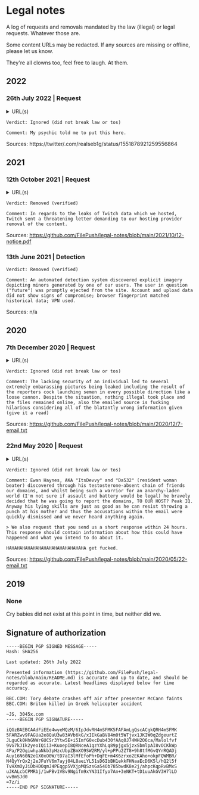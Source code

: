 # Legal notes
A log of requests and removals mandated by the law (illegal) or legal requests. Whatever those are.

Some content URLs may be redacted. If any sources are missing or offline, please let us know.

They're all clowns too, feel free to laugh. At them.

## 2022
### 26th July 2022 | Request
<details>
<summary>URL(s)</summary>

  ```
  https://filepu.sh/modefx
  ```
</details>

```
Verdict: Ignored (did not break law or tos)

Comment: My psychic told me to put this here.
```
Sources: https://twitter/.com/realseb1g/status/1551878921259556864

## 2021
### 12th October 2021 | Request
<details>
<summary>URL(s)</summary>

  ```
  https://filepu.sh/twitch-leaks-part-one/
  ```
</details>

```
Verdict: Removed (verified)

Comment: In regards to the leaks of Twitch data which we hosted, Twitch sent a threatening letter demanding to our hosting provider removal of the content.
```
Sources: https://github.com/FilePush/legal-notes/blob/main/2021/10/12-notice.pdf

### 13th June 2021 | Detection
```
Verdict: Removed (verified)

Comment: An automated detection system discovered explicit imagery depicting minors generated by one of our users. The user in question ("future") was promptly ejected from the site. Account and upload data did not show signs of compromise; browser fingerprint matched historical data; VPN used.
```
Sources: n/a

## 2020

### 7th December 2020 | Request
<details>
  <summary>URL(s)</summary>
  
  ```
  https://filepu.sh/FT9dov7WIBC.jpg
  https://filepu.sh/9gPwOWFRAbG.png
  https://filepu.sh/GwBMxsOys36.png
  https://filepu.sh/0tAqwLUFOAX.png
  https://filepu.sh/06FkM21oXXF.png
  ```
</details>

```
Verdict: Ignored (did not break law or tos)

Comment: The lacking security of an individual led to several extremely embarassing pictures being leaked including the result of the reporters cock launching semen in every possible direction like a loose cannon. Despite the situation, nothing illegal took place and the files remained online, also the emailed source is fucking hilarious considering all of the blatantly wrong information given (give it a read)
```
Sources: https://github.com/FilePush/legal-notes/blob/main/2020/12/7-email.txt

### 22nd May 2020 | Request
<details>
  <summary>URL(s)</summary>
  Yes, they're all domains.
  
  
  ```
  too-many-niggers.online
  faggots.lgbt
  transphobia-is.cool
  nigger.world
  is-a-retarded.monster
  ```
</details>

```
Verdict: Ignored (did not break law or tos)

Comment: Ewan Haynes, AKA "ItsDevvy" and "Da532" (resident woman beater) discovered through his testosterone-absent chain of friends our domains, and whilst being such a warrior for an anarchy-laden world (I'm not sure if assault and battery would be legal) he bravely decided that he was going to report the domains, TO OUR HOST? Peak IQ. Anyway his lying skills are just as good as he can resist throwing a punch at his mother and thus the accusations within the email were quickly dismissed and we never heard anything again.

> We also request that you send us a short response within 24 hours. This response should contain information about how this could have happened and what you intend to do about it.

HAHAHAHAHAHAHAHAHAHAHAHAHAHAHA get fucked.
```
Sources: https://github.com/FilePush/legal-notes/blob/main/2020/05/22-email.txt

## 2019
### None
Cry babies did not exist at this point in time, but neither did we.

## Signature of authorization

```
-----BEGIN PGP SIGNED MESSAGE-----
Hash: SHA256

Last updated: 26th July 2022

Presented information (https://github.com/FilePush/legal-notes/blob/main/README.md) is accurate and up to date, and should be regarded as accurate. Latest headlines displayed below for time accuracy.

BBC.COM: Tory debate crashes off air after presenter McCann faints
BBC.COM: Briton killed in Greek helicopter accident

~JS, 3045x.com
-----BEGIN PGP SIGNATURE-----

iQGzBAEBCAAdFiEEe4wyeMQzM/6IpJdvRH4mSFMK5FAFAmLgQscACgkQRH4mSFMK
5FARZwv9FAGUa2e8QaU3w83AVb6kG/xIEkGaBV84m0t5WTjvx1JKIW0qZdgeurtZ
JLguCk0HhGNWrGUCSr3Ytw5E+i5ImfG0xcDub430fAAq0J74WH2O6ca/Malolfvf
9VG7kJIk2yeoIQii3+KuoepI8QRNceA1qzYXhLq89pjgx5jzxSbmlpAI8vOCKkWp
4Pa/P2OgiwhyaNkb3pHzcUbpZBmXO9SW2RM/yl+pPPu2ZT8+9h8tfMGvQYrRQADj
Auy16N60N2eGX0xO0W/tD7aI3lMfEfoPh+DqFE+m4K6zrxo2EKAho+okpFQWMBR/
N4QyYrQx2j2eJFuYV6m7ayj04L8aeiYL51sD6IbBH1ekkFHNaaEcD6K5l/hQ2l5f
TvHXmOyJiDbHDOqmJ4PEqgp5VXjpMQSzsGa54Ob785bwdK8e2j/ahpcKqpRvBMxS
uJKALcbCPMRbj/1wPBv1VBv9Ngifm9xYN31Ifyo7An+3eNKT+tD1uuAkGV3H7lLD
vvBmSJd0
=7z/i
-----END PGP SIGNATURE-----
```
